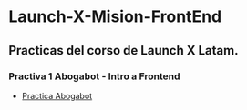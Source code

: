 # Launch-X-Mision-FrontEnd
## Practicas del corso de Launch X Latam.

### Practiva 1 Abogabot - Intro a Frontend 

 - [Practica Abogabot](https://github.com/Jeysonab/Launch-X-Mision-FrontEnd/blob/7c6597ca8551b8e4d60497b8c57696a79a76b046/Practica%201%20Abogabot/README.md)




